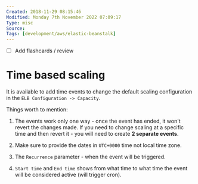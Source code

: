 ```yaml
---
Created: 2018-11-29 08:15:46
Modified: Monday 7th November 2022 07:09:17
Type: misc
Source: 
Tags: [development/aws/elastic-beanstalk]
---
```


- [ ] Add flashcards / review

# Time based scaling

It is available to add time events to change the default scaling configuration in the `ELB Configuration -> Capacity`.

Things worth to mention:

1. The events work only one way - once the event has ended, it won't revert the changes made. If you need to change scaling at a specific time and then revert it - you will need to create **2 separate events**.

2. Make sure to provide the dates in `UTC+0000` time not local time zone.

3. The `Recurrence` parameter - when the event will be triggered.

4. `Start time` and `End time` shows from what time to what time the event will be considered active (will trigger cron). 